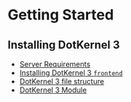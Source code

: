 # Getting Started

## Installing DotKernel 3

- [Server Requirements](Server-Requirements.md)
- [Installing DotKernel 3 `frontend`](Installing-DotKernel-3-Frontend.md)
- [DotKernel 3 file structure](../Creating-a-Module/File-Structure.md)
- [DotKernel 3 Module](../Creating-a-Module/README.md)
